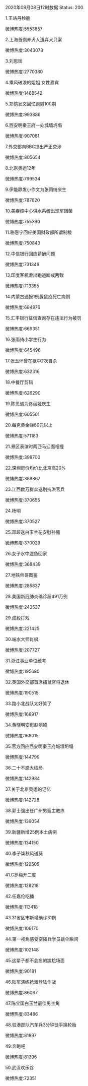 2020年08月08日12时数据
Status: 200

1.王珞丹秒删

微博热度:5553857

2.上海首例养犬人遗弃犬只案

微博热度:3043073

3.刘思瑶

微博热度:2770380

4.乘风破浪的姐姐 女性嘉宾

微博热度:1468542

5.郑恺发文回忆跑男100期

微博热度:993886

6.西安明秦王府一处城墙坍塌

微博热度:907081

7.外交部向BBC提出严正交涉

微博热度:805654

8.北京奥运12年

微博热度:799534

9.伊能静发小作文为张雨绮庆生

微博热度:787620

10.美疾控中心供水系统出现军团菌

微博热度:755390

11.骆惠宁回应美国财政部所谓制裁

微博热度:750843

12.中信银行回应薪酬问题

微博热度:731349

13.印度客机滑出跑道断成两截

微博热度:713355

14.内蒙古通报1例腺鼠疫死亡病例

微博热度:684976

15.汇丰银行征信查询存在违法行为被罚

微博热度:669351

16.张雨绮小学生行为

微博热度:645496

17.张玉环曾在狱中2次自杀

微博热度:632316

18.中餐厅剪辑

微博热度:626290

19.陈思诚为佟丽娅庆生

微博热度:605501

20.每克黄金赚60元以上

微博热度:571183

21.景区表演时两匹马迎面相撞

微博热度:398700

22.深圳房价均价比北京高20%

微博热度:389867

23.江西数万群众送别抗洪官兵

微博热度:370655

24.杨明

微博热度:370527

25.邓超送白玉兰花安慰孙俪

微博热度:370029

26.女子水中遛鱼回家

微博热度:368439

27.地铁帅哥图鉴

微博热度:285837

28.美国新冠肺炎确诊超491万例

微博热度:243537

29.成毅打戏

微博热度:221425

30.端水大师肖枫

微博热度:207727

31.浙江事业单位统考

微博热度:195680

32.英国外交部首席捕鼠官将退休

微博热度:190515

33.路小北战队太好笑了

微博热度:168917

34.黄晓明安慰赵丽颖

微博热度:168015

35.官方回应西安明秦王府城墙坍塌

微博热度:144799

36.二十不惑大结局

微博热度:142984

37.关于北京奥运的记忆

微博热度:142728

38.郭士强出任广州男篮主教练

微博热度:136054

39.新疆新增25例本土病例

微博热度:134150

40.李子柒秋风送葵

微博热度:129505

41.C罗梅开二度

微博热度:128218

42.任嘉伦吃播

微博热度:113418

43.31省区市新增确诊31例

微博热度:106170

44.第一视角感受空降兵学员跳伞瞬间

微博热度:102148

45.这辈子都不会忘的尴尬场面

微博热度:90181

46.陆军演练抢滩登陆作战

微博热度:86067

47.陈宝国白玉兰最佳男主角

微博热度:83486

48.驻港部队汽车兵3分钟徒手换轮胎

微博热度:81897

49.奔跑吧

微博热度:81396

50.武汉欢乐谷

微博热度:72351

